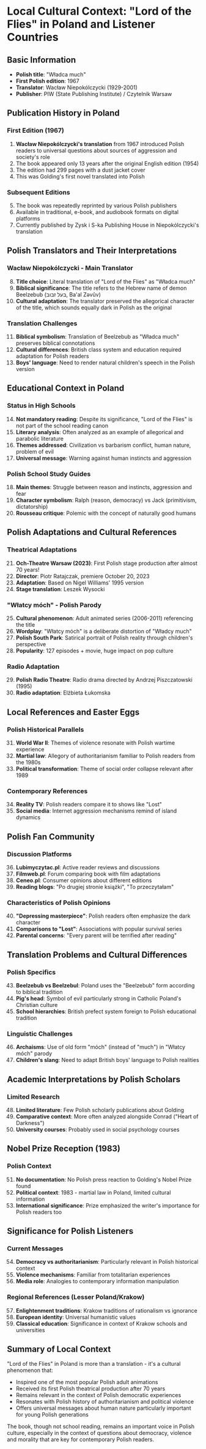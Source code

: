 # Local Cultural Context: "Lord of the Flies" in Poland and Listener Countries

## Basic Information
- **Polish title**: "Władca much"
- **First Polish edition**: 1967
- **Translator**: Wacław Niepokólczycki (1929-2001)
- **Publisher**: PIW (State Publishing Institute) / Czytelnik Warsaw

## Publication History in Poland

### First Edition (1967)
1. **Wacław Niepokólczycki's translation** from 1967 introduced Polish readers to universal questions about sources of aggression and society's role
2. The book appeared only 13 years after the original English edition (1954)
3. The edition had 299 pages with a dust jacket cover
4. This was Golding's first novel translated into Polish

### Subsequent Editions
5. The book was repeatedly reprinted by various Polish publishers
6. Available in traditional, e-book, and audiobook formats on digital platforms
7. Currently published by Zysk i S-ka Publishing House in Niepokólczycki's translation

## Polish Translators and Their Interpretations

### Wacław Niepokólczycki - Main Translator
8. **Title choice**: Literal translation of "Lord of the Flies" as "Władca much"
9. **Biblical significance**: The title refers to the Hebrew name of demon Beelzebub (בעל זבוב, Ba'al Zəvûv)
10. **Cultural adaptation**: The translator preserved the allegorical character of the title, which sounds equally dark in Polish as the original

### Translation Challenges
11. **Biblical symbolism**: Translation of Beelzebub as "Władca much" preserves biblical connotations
12. **Cultural differences**: British class system and education required adaptation for Polish readers
13. **Boys' language**: Need to render natural children's speech in the Polish version

## Educational Context in Poland

### Status in High Schools
14. **Not mandatory reading**: Despite its significance, "Lord of the Flies" is not part of the school reading canon
15. **Literary analysis**: Often analyzed as an example of allegorical and parabolic literature
16. **Themes addressed**: Civilization vs barbarism conflict, human nature, problem of evil
17. **Universal message**: Warning against human instincts and aggression

### Polish School Study Guides
18. **Main themes**: Struggle between reason and instincts, aggression and fear
19. **Character symbolism**: Ralph (reason, democracy) vs Jack (primitivism, dictatorship)
20. **Rousseau critique**: Polemic with the concept of naturally good humans

## Polish Adaptations and Cultural References

### Theatrical Adaptations
21. **Och-Theatre Warsaw (2023)**: First Polish stage production after almost 70 years!
22. **Director**: Piotr Ratajczak, premiere October 20, 2023
23. **Adaptation**: Based on Nigel Williams' 1995 version
24. **Stage translation**: Leszek Wysocki

### "Włatcy móch" - Polish Parody
25. **Cultural phenomenon**: Adult animated series (2006-2011) referencing the title
26. **Wordplay**: "Włatcy móch" is a deliberate distortion of "Władcy much"
27. **Polish South Park**: Satirical portrait of Polish reality through children's perspective
28. **Popularity**: 127 episodes + movie, huge impact on pop culture

### Radio Adaptation
29. **Polish Radio Theatre**: Radio drama directed by Andrzej Piszczatowski (1995)
30. **Radio adaptation**: Elżbieta Łukomska

## Local References and Easter Eggs

### Polish Historical Parallels
31. **World War II**: Themes of violence resonate with Polish wartime experience
32. **Martial law**: Allegory of authoritarianism familiar to Polish readers from the 1980s
33. **Political transformation**: Theme of social order collapse relevant after 1989

### Contemporary References
34. **Reality TV**: Polish readers compare it to shows like "Lost"
35. **Social media**: Internet aggression mechanisms remind of island dynamics

## Polish Fan Community

### Discussion Platforms
36. **Lubimyczytac.pl**: Active reader reviews and discussions
37. **Filmweb.pl**: Forum comparing book with film adaptations
38. **Ceneo.pl**: Consumer opinions about different editions
39. **Reading blogs**: "Po drugiej stronie książki", "To przeczytałam"

### Characteristics of Polish Opinions
40. **"Depressing masterpiece"**: Polish readers often emphasize the dark character
41. **Comparisons to "Lost"**: Associations with popular survival series
42. **Parental concerns**: "Every parent will be terrified after reading"

## Translation Problems and Cultural Differences

### Polish Specifics
43. **Beelzebub vs Beelzebul**: Poland uses the "Beelzebub" form according to biblical tradition
44. **Pig's head**: Symbol of evil particularly strong in Catholic Poland's Christian culture
45. **School hierarchies**: British prefect system foreign to Polish educational tradition

### Linguistic Challenges
46. **Archaisms**: Use of old form "móch" (instead of "much") in "Włatcy móch" parody
47. **Children's slang**: Need to adapt British boys' language to Polish realities

## Academic Interpretations by Polish Scholars

### Limited Research
48. **Limited literature**: Few Polish scholarly publications about Golding
49. **Comparative context**: More often analyzed alongside Conrad ("Heart of Darkness")
50. **University courses**: Probably used in social psychology courses

## Nobel Prize Reception (1983)

### Polish Context
51. **No documentation**: No Polish press reaction to Golding's Nobel Prize found
52. **Political context**: 1983 - martial law in Poland, limited cultural information
53. **International significance**: Prize emphasized the writer's importance for Polish readers too

## Significance for Polish Listeners

### Current Messages
54. **Democracy vs authoritarianism**: Particularly relevant in Polish historical context
55. **Violence mechanisms**: Familiar from totalitarian experiences
56. **Media role**: Analogies to contemporary information manipulation

### Regional References (Lesser Poland/Krakow)
57. **Enlightenment traditions**: Krakow traditions of rationalism vs ignorance
58. **European identity**: Universal humanistic values
59. **Classical education**: Significance in context of Krakow schools and universities

## Summary of Local Context

"Lord of the Flies" in Poland is more than a translation - it's a cultural phenomenon that:
- Inspired one of the most popular Polish adult animations
- Received its first Polish theatrical production after 70 years
- Remains relevant in the context of Polish democratic experiences
- Resonates with Polish history of authoritarianism and political violence
- Offers universal messages about human nature particularly important for young Polish generations

The book, though not school reading, remains an important voice in Polish culture, especially in the context of questions about democracy, violence and morality that are key for contemporary Polish readers.